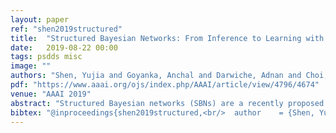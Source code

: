 ```yaml
---
layout: paper
ref: "shen2019structured"
title:  "Structured Bayesian Networks: From Inference to Learning with Routes"
date:   2019-08-22 00:00
tags: psdds misc
image: ""
authors: "Shen, Yujia and Goyanka, Anchal and Darwiche, Adnan and Choi, Arthur"
pdf: "https://www.aaai.org/ojs/index.php/AAAI/article/view/4796/4674"
venue: "AAAI 2019"
abstract: "Structured Bayesian networks (SBNs) are a recently proposed class of probabilistic graphical models which integrate background knowledge in two forms: conditional independence constraints and Boolean domain constraints. In this paper, we propose the first exact inference algorithm for SBNs, based on compiling a given SBN to a Probabilistic Sentential Decision Diagram (PSDD). We further identify a tractable subclass of SBNs, which have PSDDs of polynomial size. These SBNs yield a tractable model of route distributions, whose structure can be learned from GPS data, using a simple algorithm that we propose. Empirically, we demonstrate the utility of our inference algorithm, showing that it can be an order-ofmagnitude more efficient than more traditional approaches to exact inference. We demonstrate the utility of our learning algorithm, showing that it can learn more accurate models and classifiers from GPS data."
bibtex: "@inproceedings{shen2019structured,<br/>  author    = {Shen, Yujia and Goyanka, Anchal and Darwiche, Adnan and Choi, Arthur},<br/>  title     = {Structured Bayesian Networks: From Inference to Learning with Routes},<br/>  booktitle = {{AAAI}},<br/>  pages     = {7957--7965},<br/>  publisher = {{AAAI} Press},<br/>  year      = {2019}<br/>}"
---
```

